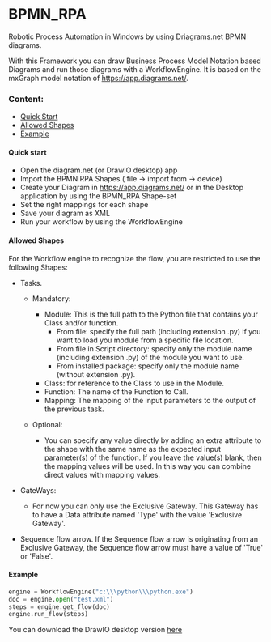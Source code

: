 # BPMN_RPA
Robotic Process Automation in Windows by using Driagrams.net BPMN diagrams.

With this Framework you can draw Business Process Model Notation based Diagrams and run those diagrams with a WorkflowEngine.
It is based on the mxGraph model notation of https://app.diagrams.net/.

### Content:
* [Quick Start](#Quick-start)
* [Allowed Shapes](#Allowed-Shapes)
* [Example](#Example)


#### Quick start
- Open the diagram.net (or DrawIO desktop) app
- Import the BPMN RPA Shapes ( file -> import from -> device)
- Create your Diagram in https://app.diagrams.net/ or in the Desktop application by using the BPMN_RPA Shape-set
- Set the right mappings for each shape
- Save your diagram as XML
- Run your workflow by using the WorkflowEngine

#### Allowed Shapes
For the Workflow engine to recognize the flow, you are restricted to use the following Shapes:

* Tasks.

    * Mandatory:
      * Module: This is the full path to the Python file that contains your Class and/or function.
         * From file: specify the full path (including extension .py) if you want to load you module from a specific file location.
         * From file in Script directory: specify only the module name (including extension .py) of the module you want to use.
         * From installed package: specify only the module name (without extension .py).
      * Class: for reference to the Class to use in the Module.
      * Function: The name of the Function to Call.
      * Mapping: The mapping of the input parameters to the output of the previous task.
    
    * Optional:
      * You can specify any value directly by adding an extra attribute to the shape with the same name as the expected input parameter(s) of the function. If you leave the value(s) blank, then the mapping values will be used. In this way you can combine direct values with mapping values.
    
* GateWays:
    * For now you can only use the Exclusive Gateway. This Gateway has to have a Data attribute named 'Type' with the value 'Exclusive Gateway'.
* Sequence flow arrow. If the Sequence flow arrow is originating from an Exclusive Gateway, the Sequence flow arrow must have a value of 'True' or 'False'.


#### Example

```Python
engine = WorkflowEngine("c:\\\python\\\python.exe")
doc = engine.open("test.xml")
steps = engine.get_flow(doc)
engine.run_flow(steps)
```

You can download the DrawIO desktop version [here](https://github.com/jgraph/drawio-desktop/releases)
